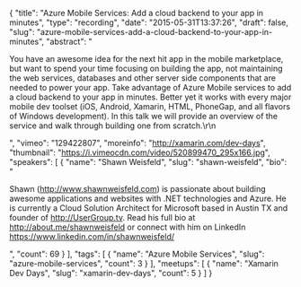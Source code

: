 {
  "title": "Azure Mobile Services: Add a cloud backend to your app in minutes",
  "type": "recording",
  "date": "2015-05-31T13:37:26",
  "draft": false,
  "slug": "azure-mobile-services-add-a-cloud-backend-to-your-app-in-minutes",
  "abstract": "<p>You have an awesome idea for the next hit app in the mobile marketplace, but want to spend your time focusing on building the app, not maintaining the web services, databases and other server side components that are needed to power your app. Take advantage of Azure Mobile services to add a cloud backend to your app in minutes. Better yet it works with every major mobile dev toolset (iOS, Android, Xamarin, HTML, PhoneGap, and all flavors of Windows development). In this talk we will provide an overview of the service and walk through building one from scratch.\r\n</p>",
  "vimeo": "129422807",
  "moreinfo": "http://xamarin.com/dev-days",
  "thumbnail": "https://i.vimeocdn.com/video/520899470_295x166.jpg",
  "speakers": [
    {
      "name": "Shawn Weisfeld",
      "slug": "shawn-weisfeld",
      "bio": "<p>Shawn (http://www.shawnweisfeld.com) is passionate about building awesome applications and websites with .NET technologies and Azure. He is currently a Cloud Solution Architect for Microsoft based in Austin TX and founder of http://UserGroup.tv. Read his full bio at http://about.me/shawnweisfeld or connect with him on LinkedIn https://www.linkedin.com/in/shawnweisfeld/</p>",
      "count": 69
    }
  ],
  "tags": [
    {
      "name": "Azure Mobile Services",
      "slug": "azure-mobile-services",
      "count": 3
    }
  ],
  "meetups": [
    {
      "name": "Xamarin Dev Days",
      "slug": "xamarin-dev-days",
      "count": 5
    }
  ]
}